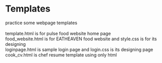 # Templates
 practice some webpage templates<br><br>
 template.html is for pulse food website home page<br>
 food_website.html is for EATHEAVEN food website and style.css is for its designing<br>
 loginpage.html is sample login page and login.css is its designing page<br>
 cook_cv.html is chef resume template using only html
